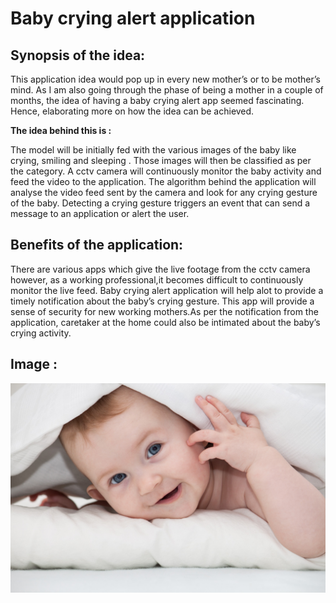 # Baby crying alert application 

## Synopsis of the idea:

This application idea would pop up in every new mother’s or to be mother’s mind. As I am also going through the phase of being a mother in a couple of months, the idea of having a baby crying alert app seemed fascinating. Hence, elaborating more on how the idea can be achieved.

**The idea behind this is :**

The model will be initially fed with the various images of the baby like crying, smiling and sleeping . Those images will then be classified as per the category. 
A cctv camera will continuously monitor the baby activity and feed the video to the application. The algorithm behind the application will analyse the video feed sent by the camera and look for any crying gesture of the baby.
Detecting a crying gesture triggers an event that can send a message to an application or alert the user.

## Benefits of the application:

There are various apps which give the live footage from the cctv camera however, as a working professional,it becomes difficult to continuously monitor the live feed.  Baby crying alert application will help alot to provide a timely notification about the baby’s crying gesture.
This app will provide a sense of security for new working mothers.As per the notification from the application, caretaker at the home could also be intimated about the baby’s crying activity.


## Image :

<img src = "Cute-baby.jpg">